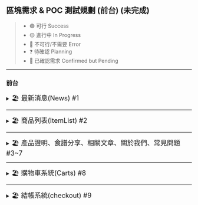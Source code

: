 ## 區塊需求 & POC 測試規劃 (前台) (未完成)

<!-- emoji ✅ ❎ ⭕ ❌ ❕ ❗-->

> - 🟢 可行 Success
> - 🟡 進行中 In Progress
> - 🔴 不可行/不需要 Error
> - ❓ 待確認 Planning
> - 🔳 已確認需求 Confirmed but Pending

<!-- __[各網站功能整理](#各網站功能整理) bookmark-->

---

### 前台

<!--!! 最新消息 -->
<details>
  <summary>
    <span style="font-size: 18px;">🏖️ 最新消息(News) #1</span>
   
  </summary>

##### 🎈 目標實現方向

產品相關消息, 產品主打, 優惠商品。
此區塊主要提供透過圖片上傳，在其它軟體製作完之後做上傳，`Banner`，無細緻編輯功能，僅裁切。
透過後台編輯，圖片上傳/裁切(png, jpg, webp)管控 Banner 尺寸大小，類似大頭貼裁切、臉書背景圖片裁切。

##### 🎈 所需功能

1. 🔳 圖片上傳功能，配合後台進行 >> `Basic JS` >> [File Upload with Progress Bar](https://www.youtube.com/watch?v=_xDCVt1F6O0&t=1140s)
2. 🔳 圖片裁切功能，配合後台進行 >> `React cropper` >> [CodeSandBox_Demo](https://codesandbox.io/s/wonderful-pine-i7fs3?file=/src/Demo.tsx)
3. 🔳 歷史紀錄(筆數限制)，配合後台進行 >> `useState could store the Data` >> migrate to Prisma.
</details>

---

<!--!! 商品列表 -->
<details>
  <summary>
    <span style="font-size: 18px;">🏖️ 商品列表(ItemList) #2</span>
  </summary>

##### 🎈 目標實現方向

主體以 `Cards` 呈現，圖片點入會有 `ItemDetail`，

<img src="./assets/Demand_Analysis%20&%20POC/ItemDetail_2.png" width=400 height/>

`Item(Cards)`

1. 品項名稱
2. 產地
3. 單價價格(原價/特價?)
4. 數量 / 克數 / 斤數
5. 加入購物車

`ItemDetail(Pages/Modal)`，除 `Card` 資訊外，需另外加入其它

1. 產品編號
2. 可運送選擇說明
3. 商品圖片檢視(Gallery)
4. 產品敘述與介紹、成分規格、配送說明、注意事項等等
   <img src="./assets/Demand_Analysis%20&%20POC/ItemDetail_1.png" width=400/>

##### 🎈 所需功能

1. ❓ 圖片檢視功能(Gallery) >> 尚未選型!
2. 🔳 購物車功能，配合後台進行 >> `Global States` 管理訂單數量。
3. 🔳 產品敘述 >> `Accordion` / `Tab` 顯示方式可選擇。
</details>

---

<!--!! 產品證明、食譜分享、相關文章、常見問題  -->
<details >
  <summary>
    <span style="font-size: 18px;">🏖️ 產品證明、食譜分享、相關文章、關於我們、常見問題 #3~7</span>
  </summary>

##### 🎈 目標實現方向

此處內容主要以靜態網頁呈現 => 基本上會以 `.md` 檔撰寫、轉檔為 PDF 檔案，呈現在網站上。

##### 🎈 所需功能

1. 🔳 檔案 `.pdf` 上傳、配合後台進行。
2. 🔳 檔案下載(僅產品證明、食譜分享會有)
3. 🔳 PDF 顯示工具(尚未選型)
4. ❓ Rich Editor 的必要性? (目前先以線下編輯、後上傳為主)
</details>

---

<!--!! 購物車系統  -->
<details>
  <summary>
    <span style="font-size: 18px;">🏖️ 購物車系統(Carts) #8</span>
  </summary>

##### 🎈 目標實現方向

購物車系統，直接在商品列表內做選擇加入購物車 => 具備 tooltip 提示
購物車區分兩頁面。

- 購物車整體頁面
- offcanvas 的側邊頁面 => 需確認 shadcn/ui 有沒有辦法實際做到(下方是 bootstrap 的套件)
  <img src="./assets/Demand_Analysis%20&%20POC/offcanvas.gif" width=300 height=200/>

至少要有 `品項名稱`, `單價`, `數量`, `總額`, `新增/移除` 等基礎功能。

##### 🎈 所需功能

1. ❓ 確認套件選型, 需確認是否為此引入 `bootstrap Offcanvas`。
2. 🔳 其餘部分一般 `React` 製作 `components` 即可。

</details>

---

<!--!! 結帳系統  -->
<details>
  <summary>
    <span style="font-size: 18px;">🏖️ 結帳系統(checkout) #9</span>
  </summary>

##### 🎈 目標實現方向

需製作完整頁面，並且將內部資訊做統一整理，需要的項目包含以下，`訂購清單`, `運送地址`, `訂購人`, `訂購人資料`，另後期考量 `金流串接` ex: 綠界, linePay 等等。

- 購物車整體頁面
- offcanvas 的側邊頁面 => 需確認 shadcn/ui 有沒有辦法實際做到(下方是 bootstrap 的套件)
  <img src="./assets/Demand_Analysis%20&%20POC/checkout_Demo.jpg" width=400 height=300/>

*針對特定條件運費免運部分，須提出對策與制定。
*針對產品優惠應以優惠券形式，避免修改原本價格。

##### 🎈 所需功能

1. 🔳 結帳資料表格處理 `React-Hoor-Form`
2. 🔳 優惠券處理邏輯 (非優先)
3. 🔳 結帳部分仍需可以修改數量。
4. 🔳 結帳流程圖 => `Timeline Horizontal` => [Tailwind UI](https://flowbite.com/docs/components/timeline/)
   <img src="./assets/Demand_Analysis%20&%20POC/../Demand_Analysis%20&%20POC/Timeline_h.jpg" width=400 height=150/>

</details>
